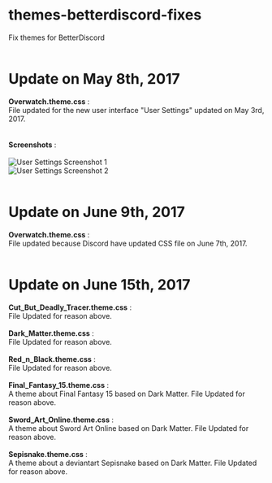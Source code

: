 # themes-betterdiscord-fixes
Fix themes for BetterDiscord<br /><br />

# Update on May 8th, 2017
<b>Overwatch.theme.css</b> :<br />
File updated for the new user interface "User Settings" updated on May 3rd, 2017.<br /><br /><br />
<b>Screenshots</b> :<br /><br />
<img src="https://i.gyazo.com/afd12adb7446a5e59cc0fff232ff4a4e.png" alt="User Settings Screenshot 1" /><br />
<img src="https://i.gyazo.com/d74bde3ea9aeb13c9f17cd8737fa9dff.png" alt="User Settings Screenshot 2" /><br /><br />

# Update on June 9th, 2017
<b>Overwatch.theme.css</b> :<br />
File updated because Discord have updated CSS file on June 7th, 2017.<br /><br />

# Update on June 15th, 2017
<b>Cut_But_Deadly_Tracer.theme.css</b> :<br />
File Updated for reason above.<br /><br />
<b>Dark_Matter.theme.css</b> :<br />
File Updated for reason above.<br /><br />
<b>Red_n_Black.theme.css</b> :<br />
File Updated for reason above.<br /><br />
<b>Final_Fantasy_15.theme.css</b> :<br />
A theme about Final Fantasy 15 based on Dark Matter. File Updated for reason above.<br /><br />
<b>Sword_Art_Online.theme.css</b> :<br />
A theme about Sword Art Online based on Dark Matter. File Updated for reason above.<br /><br />
<b>Sepisnake.theme.css</b> :<br />
A theme about a deviantart Sepisnake based on Dark Matter. File Updated for reason above.
